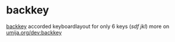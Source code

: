 # backkey

[backkey](http://klml.github.com/backkey/) accorded keyboardlayout for only 6 keys (*sdf jkl*) more on [umija.org/dev:backkey](http://umija.org/dev%3Abackkey)
